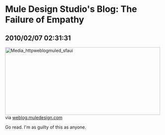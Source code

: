 # Mule Design Studio's Blog: The Failure of Empathy
## 2010/02/07 02:31:31 

<div class="posterous_bookmarklet_entry">
  <div class='p_embed p_image_embed'>
<a href="http://posterous.com/getfile/files.posterous.com/walterh/wnfqfxiuAodrzImtleJAFFBrrmpzgifDAEeEdnoCzbfsIjoshgIIplzBDaCJ/media_httpweblogmuled_sFAui.png.scaled1000.png"><img alt="Media_httpweblogmuled_sfaui" height="218" src="http://posterous.com/getfile/files.posterous.com/walterh/wnfqfxiuAodrzImtleJAFFBrrmpzgifDAEeEdnoCzbfsIjoshgIIplzBDaCJ/media_httpweblogmuled_sFAui.png.scaled500.png" width="500" /></a>
</div>


<div class="posterous_quote_citation">via <a href="http://weblog.muledesign.com/2010/02/the_failure_of_empathy.php">weblog.muledesign.com</a></div>
<p>Go read. I'm as guilty of this as anyone.</p></div>
